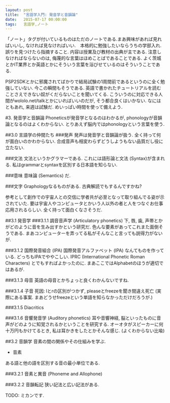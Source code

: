 ```yaml
---
layout: post
title:  "言語学入門: 発音学と音韻論"
date:   2015-07-17 00:00:00
tags:   言語学,ノート
---
```

「ノート」タグが付いているものはただのノートである.まあ興味があれば見ればいいし,
なければ見なければいい.　本格的に勉強したいならうちの学部入れ. 誤りを見つけたら指摘すること.
内容は授業及び教材の出典が主である. 注意しなければならないのは,
侮蔑的な言葉はほめことばであることである.
よく茨城とかIT業界とか英語とかにそういう言葉を浴びせているのはそういうことである.

PSP2SDKとかに邪魔されてばかりで結局試験の1周間前であるというのに全く勉強していない.
今この瞬間もそうである. 英語で書かれたチュートリアルを読むことさえできない奴がくだらないことを聞いてくる.
こういうのに対応できる人間がwololo.net/talkとかにいればいいのだが, そう都合良くはいかない.
なにはともあれ, 来週は試験だ. めいっぱい時間を使って備えよう.

#3. 発音学と音韻論
Phoneticsが発音学となるのはわかるが, phonologyが音韻論となるのはよくわからない.
とりあえず脳内ではphonologyという言葉を使う.

##3.0 言語学の仲間たち
###発声
発声は発音学と音韻論が扱う. 全く持って何が面白いのかわからない.
合成音声も相変わらずどうしようもない品質だし役に立たない.

###文法
文法というかグラマーである. これには語形論と文法 (Syntax)が含まれる.
私はgrammarとsyntaxを区別する日本語を知らない.

###意味
意味論 (Semantics) だ.

###文字
Graphologyなるものがある. 古典解読でもするんですかね?

参考として創作での宇宙人との交信に学者共が必至となって取り組んでる姿が示されていた.
要は宇宙人やコンピュータとかいう人以外の者と人をつなぐお仕事応用されるらしい.
全く持って面白くなさそうだ.

##3.1 発音学
###3.1.1 調音音声学 (Articulatory phonetics)
下, 唇, 歯, 声帯とかがどのように音を生み出すかという研究だ.
色んな要素があってこれまた面倒そうである. まあコンピューターを弄ってる私がそんなこと言っても説得力がないが.

###3.1.2 国際発音組合 (IPA)
国際発音アルファベット (IPA) なんてものを作っている. どっちもIPAでややこしい.
IPRC (International Phonetic Roman Characters) とでもすればよかったのに.
まあここではAlphabetのほうが適切ではあるが.

###3.1.3 母音
英語の母音とかちょっと良くわかんないですね.

###3.1.4 子音
死因: lとrの区別がつかず, pleaseとfreezeを聞き間違え死亡
(実際にある事案. まあどうせfreezeという単語を知らなかっただけだろうが.)

###3.1.5 Diacritics

###3.1.6 音響発音学 (Auditory phonetics)
耳や音響神経, 脳といったものに音声がどのように知覚されるかということを研究する.
オーオタがスピーカーに何十万円もかけてるとき, 私は耳かきをしたとかそんな感じ.
(よくわからない比喩)

##3.2 音韻学
音素の間の関係やその仕組みを学ぶ.

* 音素

ある語と他の語を区別する音の最小単位である.

###3.2.1 音素と異音 (Phoneme and Allophone)

###3.2.2 音韻転記
狭い記法と広い記法がある.

TODO: ミカンです.
